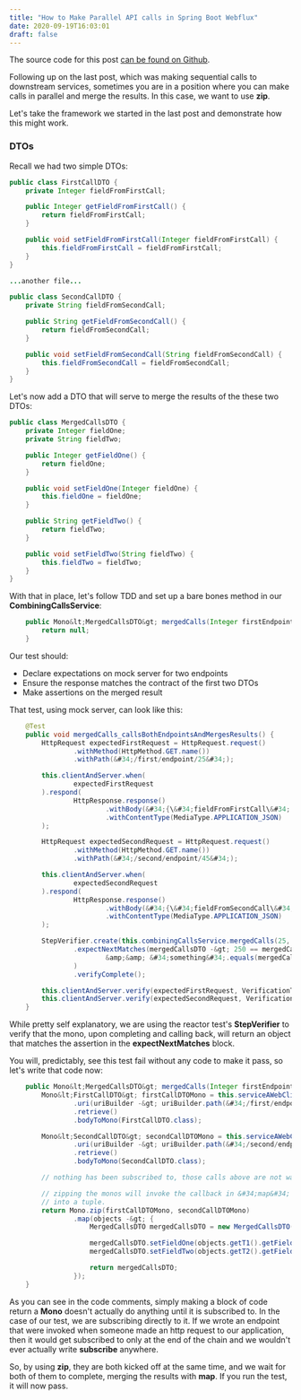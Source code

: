 ```yaml
---
title: "How to Make Parallel API calls in Spring Boot Webflux"
date: 2020-09-19T16:03:01
draft: false
---
```


The source code for this post [can be found on Github](https://github.com/nfisher23/reactive-programming-webflux/tree/master/api-calls-and-resilience).

Following up on the last post, which was making sequential calls to downstream services, sometimes you are in a position where you can make calls in parallel and merge the results. In this case, we want to use **zip**.

Let&#39;s take the framework we started in the last post and demonstrate how this might work.

### DTOs

Recall we had two simple DTOs:

```java
public class FirstCallDTO {
    private Integer fieldFromFirstCall;

    public Integer getFieldFromFirstCall() {
        return fieldFromFirstCall;
    }

    public void setFieldFromFirstCall(Integer fieldFromFirstCall) {
        this.fieldFromFirstCall = fieldFromFirstCall;
    }
}

...another file...

public class SecondCallDTO {
    private String fieldFromSecondCall;

    public String getFieldFromSecondCall() {
        return fieldFromSecondCall;
    }

    public void setFieldFromSecondCall(String fieldFromSecondCall) {
        this.fieldFromSecondCall = fieldFromSecondCall;
    }
}

```

Let&#39;s now add a DTO that will serve to merge the results of the these two DTOs:

```java
public class MergedCallsDTO {
    private Integer fieldOne;
    private String fieldTwo;

    public Integer getFieldOne() {
        return fieldOne;
    }

    public void setFieldOne(Integer fieldOne) {
        this.fieldOne = fieldOne;
    }

    public String getFieldTwo() {
        return fieldTwo;
    }

    public void setFieldTwo(String fieldTwo) {
        this.fieldTwo = fieldTwo;
    }
}

```

With that in place, let&#39;s follow TDD and set up a bare bones method in our **CombiningCallsService**:

```java
    public Mono&lt;MergedCallsDTO&gt; mergedCalls(Integer firstEndpointParam, Integer secondEndpointParam) {
        return null;
    }

```

Our test should:

- Declare expectations on mock server for two endpoints
- Ensure the response matches the contract of the first two DTOs
- Make assertions on the merged result

That test, using mock server, can look like this:

```java
    @Test
    public void mergedCalls_callsBothEndpointsAndMergesResults() {
        HttpRequest expectedFirstRequest = HttpRequest.request()
                .withMethod(HttpMethod.GET.name())
                .withPath(&#34;/first/endpoint/25&#34;);

        this.clientAndServer.when(
                expectedFirstRequest
        ).respond(
                HttpResponse.response()
                        .withBody(&#34;{\&#34;fieldFromFirstCall\&#34;: 250}&#34;)
                        .withContentType(MediaType.APPLICATION_JSON)
        );

        HttpRequest expectedSecondRequest = HttpRequest.request()
                .withMethod(HttpMethod.GET.name())
                .withPath(&#34;/second/endpoint/45&#34;);

        this.clientAndServer.when(
                expectedSecondRequest
        ).respond(
                HttpResponse.response()
                        .withBody(&#34;{\&#34;fieldFromSecondCall\&#34;: \&#34;something\&#34;}&#34;)
                        .withContentType(MediaType.APPLICATION_JSON)
        );

        StepVerifier.create(this.combiningCallsService.mergedCalls(25, 45))
                .expectNextMatches(mergedCallsDTO -&gt; 250 == mergedCallsDTO.getFieldOne()
                        &amp;&amp; &#34;something&#34;.equals(mergedCallsDTO.getFieldTwo())
                )
                .verifyComplete();

        this.clientAndServer.verify(expectedFirstRequest, VerificationTimes.once());
        this.clientAndServer.verify(expectedSecondRequest, VerificationTimes.once());
    }

```

While pretty self explanatory, we are using the reactor test&#39;s **StepVerifier** to verify that the mono, upon completing and calling back, will return an object that matches the assertion in the **expectNextMatches** block.

You will, predictably, see this test fail without any code to make it pass, so let&#39;s write that code now:

```java
    public Mono&lt;MergedCallsDTO&gt; mergedCalls(Integer firstEndpointParam, Integer secondEndpointParam) {
        Mono&lt;FirstCallDTO&gt; firstCallDTOMono = this.serviceAWebClient.get()
                .uri(uriBuilder -&gt; uriBuilder.path(&#34;/first/endpoint/{param}&#34;).build(firstEndpointParam))
                .retrieve()
                .bodyToMono(FirstCallDTO.class);

        Mono&lt;SecondCallDTO&gt; secondCallDTOMono = this.serviceAWebClient.get()
                .uri(uriBuilder -&gt; uriBuilder.path(&#34;/second/endpoint/{param}&#34;).build(secondEndpointParam))
                .retrieve()
                .bodyToMono(SecondCallDTO.class);

        // nothing has been subscribed to, those calls above are not waiting for anything and are not subscribed to, yet

        // zipping the monos will invoke the callback in &#34;map&#34; once both of them have completed, merging the results
        // into a tuple.
        return Mono.zip(firstCallDTOMono, secondCallDTOMono)
                .map(objects -&gt; {
                    MergedCallsDTO mergedCallsDTO = new MergedCallsDTO();

                    mergedCallsDTO.setFieldOne(objects.getT1().getFieldFromFirstCall());
                    mergedCallsDTO.setFieldTwo(objects.getT2().getFieldFromSecondCall());

                    return mergedCallsDTO;
                });
    }

```

As you can see in the code comments, simply making a block of code return a **Mono** doesn&#39;t actually do anything until it is subscribed to. In the case of our test, we are subscribing directly to it. If we wrote an endpoint that were invoked when someone made an http request to our application, then it would get subscribed to only at the end of the chain and we wouldn&#39;t ever actually write **subscribe** anywhere.

So, by using **zip**, they are both kicked off at the same time, and we wait for both of them to complete, merging the results with **map**. If you run the test, it will now pass.
